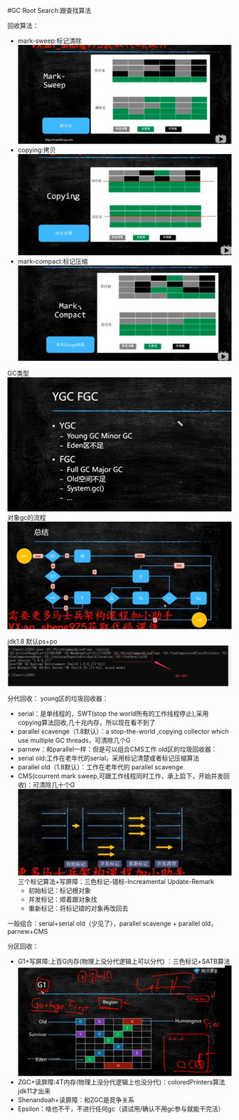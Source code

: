 #GC
Root Search:跟查找算法

回收算法：
- mark-sweep:标记清除 ![mark-sweep](https://github.com/zhangkai108/jvm_bottom_study/blob/master/src/main/resources/mdImages/marksweep.png)
- copying:拷贝![copying](https://github.com/zhangkai108/jvm_bottom_study/blob/master/src/main/resources/mdImages/copying.png)
- mark-compact:标记压缩![mark-compact](https://github.com/zhangkai108/jvm_bottom_study/blob/master/src/main/resources/mdImages/markcompact.png)

GC类型![GCType](https://github.com/zhangkai108/jvm_bottom_study/blob/master/src/main/resources/mdImages/YGCFGC.png)
对象gc的流程![GCProcess](https://github.com/zhangkai108/jvm_bottom_study/blob/master/src/main/resources/mdImages/objectgc.png)

jdk1.8 默认ps+po![ps+po](https://github.com/zhangkai108/jvm_bottom_study/blob/master/src/main/resources/mdImages/1.8gc.png)

分代回收：
young区的垃圾回收器：
- serial：是单线程的，SWT(stop the world所有的工作线程停止),采用copying算法回收,几十兆内存，所以现在看不到了
- parallel scavenge（1.8默认）：a stop-the-world ,copying collector which use multiple GC threads，可清除几个G
- parnew：和parallel一样：但是可以组合CMS工作
old区的垃圾回收器：
- serial old:工作在老年代的serial，采用标记清楚或者标记压缩算法
- parallel old（1.8默认）：工作在老年代的 parallel scavenge
- CMS(courrent mark sweep,可跟工作线程同时工作，承上启下，开始并发回收)：可清除几十个G![CMS](https://github.com/zhangkai108/jvm_bottom_study/blob/master/src/main/resources/mdImages/cmsgc.png)
三个标记算法+写屏障：三色标记-错标-Increamental Update-Remark
    - 初始标记：标记根对象
    - 并发标记：顺着跟对象找
    - 重新标记：将标记错的对象再改回去
    
一般组合：serial+serial old（少见了），parallel scavenge + parallel old，parnew+CMS

分区回收：
- G1+写屏障:上百G内存(物理上没分代逻辑上可以分代) ：三色标记+SATB算法 ![CMS](https://github.com/zhangkai108/jvm_bottom_study/blob/master/src/main/resources/mdImages/G1.png)
- ZGC+读屏障:4T内存(物理上没分代逻辑上也没分代)：coloredPrinters算法 jdk11才出来
- Shenandoah+读屏障：和ZGC是竞争关系
- Epsilon：啥也不干，不进行任何gc（调试用/确认不用gc参与就能干完活）
